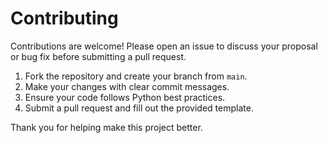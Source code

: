 # Contributing

Contributions are welcome! Please open an issue to discuss your proposal or bug fix before submitting a pull request.

1. Fork the repository and create your branch from `main`.
2. Make your changes with clear commit messages.
3. Ensure your code follows Python best practices.
4. Submit a pull request and fill out the provided template.

Thank you for helping make this project better.
